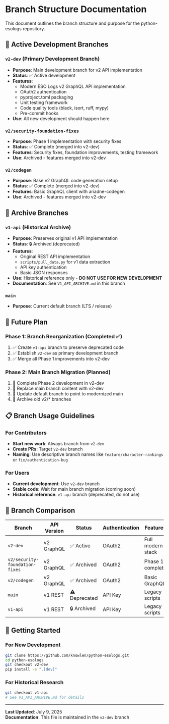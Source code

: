 # Branch Structure Documentation

This document outlines the branch structure and purpose for the python-esologs repository.

## 🌟 Active Development Branches

### `v2-dev` (Primary Development Branch)
- **Purpose**: Main development branch for v2 API implementation
- **Status**: ✅ Active development
- **Features**: 
  - Modern ESO Logs v2 GraphQL API implementation
  - OAuth2 authentication
  - pyproject.toml packaging
  - Unit testing framework
  - Code quality tools (black, isort, ruff, mypy)
  - Pre-commit hooks
- **Use**: All new development should happen here

### `v2/security-foundation-fixes`
- **Purpose**: Phase 1 implementation with security fixes
- **Status**: ✅ Complete (merged into v2-dev)
- **Features**: Security fixes, foundation improvements, testing framework
- **Use**: Archived - features merged into v2-dev

### `v2/codegen` 
- **Purpose**: Base v2 GraphQL code generation setup
- **Status**: ✅ Complete (merged into v2-dev)
- **Features**: Basic GraphQL client with ariadne-codegen
- **Use**: Archived - features merged into v2-dev

## 📜 Archive Branches

### `v1-api` (Historical Archive)
- **Purpose**: Preserves original v1 API implementation
- **Status**: 🔒 Archived (deprecated)
- **Features**:
  - Original REST API implementation
  - `scripts/pull_data.py` for v1 data extraction
  - API key authentication
  - Basic JSON responses
- **Use**: Historical reference only - **DO NOT USE FOR NEW DEVELOPMENT**
- **Documentation**: See `V1_API_ARCHIVE.md` in this branch

### `main` 
- **Purpose**: Current default branch (LTS / release) 

## 🔄 Future Plan

### Phase 1: Branch Reorganization (Completed ✅)
1. ✅ Create `v1-api` branch to preserve deprecated code
2. ✅ Establish `v2-dev` as primary development branch
3. ✅ Merge all Phase 1 improvements into v2-dev

### Phase 2: Main Branch Migration (Planned)
1. 🚧 Complete Phase 2 development in v2-dev
2. 🚧 Replace main branch content with v2-dev
3. 🚧 Update default branch to point to modernized main
4. 🚧 Archive old v2/* branches

## 📋 Branch Usage Guidelines

### For Contributors
- **Start new work**: Always branch from `v2-dev`
- **Create PRs**: Target `v2-dev` branch
- **Naming**: Use descriptive branch names like `feature/character-rankings` or `fix/authentication-bug`

### For Users
- **Current development**: Use `v2-dev` branch
- **Stable code**: Wait for main branch migration (coming soon)
- **Historical reference**: `v1-api` branch (deprecated, do not use)

## 🎯 Branch Comparison

| Branch | API Version | Status | Authentication | Features | Use Case |
|--------|-------------|--------|----------------|----------|----------|
| `v2-dev` | v2 GraphQL | ✅ Active | OAuth2 | Full modern stack | **Use this** |
| `v2/security-foundation-fixes` | v2 GraphQL | ✅ Archived | OAuth2 | Phase 1 complete | Reference |
| `v2/codegen` | v2 GraphQL | ✅ Archived | OAuth2 | Basic GraphQL | Reference |
| `main` | v1 REST | ⚠️ Deprecated | API Key | Legacy scripts | **Avoid** |
| `v1-api` | v1 REST | 🔒 Archived | API Key | Legacy scripts | **Archive only** |

## 🚀 Getting Started

### For New Development
```bash
git clone https://github.com/knowlen/python-esologs.git
cd python-esologs
git checkout v2-dev
pip install -e ".[dev]"
```

### For Historical Research
```bash
git checkout v1-api
# See V1_API_ARCHIVE.md for details
```

---

**Last Updated**: July 9, 2025  
**Documentation**: This file is maintained in the `v2-dev` branch
